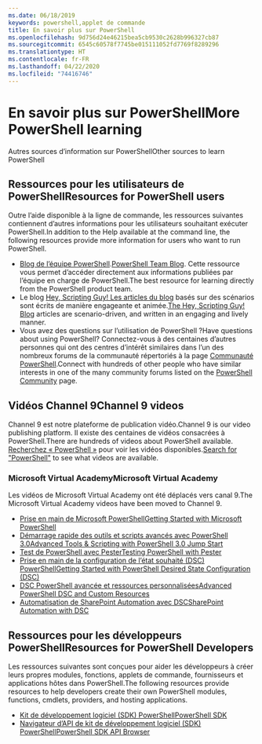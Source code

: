 ```yaml
---
ms.date: 06/18/2019
keywords: powershell,applet de commande
title: En savoir plus sur PowerShell
ms.openlocfilehash: 9d756d24e46215bea5cb9530c2628b996327cb87
ms.sourcegitcommit: 6545c60578f7745be015111052fd7769f8289296
ms.translationtype: HT
ms.contentlocale: fr-FR
ms.lasthandoff: 04/22/2020
ms.locfileid: "74416746"
---
```

# <a name="more-powershell-learning"></a><span data-ttu-id="4f89b-103">En savoir plus sur PowerShell</span><span class="sxs-lookup"><span data-stu-id="4f89b-103">More PowerShell learning</span></span>

<span data-ttu-id="4f89b-104">Autres sources d’information sur PowerShell</span><span class="sxs-lookup"><span data-stu-id="4f89b-104">Other sources to learn PowerShell</span></span>

## <a name="resources-for-powershell-users"></a><span data-ttu-id="4f89b-105">Ressources pour les utilisateurs de PowerShell</span><span class="sxs-lookup"><span data-stu-id="4f89b-105">Resources for PowerShell users</span></span>

<span data-ttu-id="4f89b-106">Outre l’aide disponible à la ligne de commande, les ressources suivantes contiennent d’autres informations pour les utilisateurs souhaitant exécuter PowerShell.</span><span class="sxs-lookup"><span data-stu-id="4f89b-106">In addition to the Help available at the command line, the following resources provide more information for users who want to run PowerShell.</span></span>

- <span data-ttu-id="4f89b-107">[Blog de l’équipe PowerShell](https://devblogs.microsoft.com/powershell/).</span><span class="sxs-lookup"><span data-stu-id="4f89b-107">[PowerShell Team Blog](https://devblogs.microsoft.com/powershell/).</span></span> <span data-ttu-id="4f89b-108">Cette ressource vous permet d’accéder directement aux informations publiées par l’équipe en charge de PowerShell.</span><span class="sxs-lookup"><span data-stu-id="4f89b-108">The best resource for learning directly from the PowerShell product team.</span></span>
- <span data-ttu-id="4f89b-109">Le blog [Hey, Scripting Guy! Les articles du blog](https://devblogs.microsoft.com/scripting/) basés sur des scénarios sont écrits de manière engageante et animée.</span><span class="sxs-lookup"><span data-stu-id="4f89b-109">[The Hey, Scripting Guy! Blog](https://devblogs.microsoft.com/scripting/) articles are scenario-driven, and written in an engaging and lively manner.</span></span>
- <span data-ttu-id="4f89b-110">Vous avez des questions sur l’utilisation de PowerShell ?</span><span class="sxs-lookup"><span data-stu-id="4f89b-110">Have questions about using PowerShell?</span></span> <span data-ttu-id="4f89b-111">Connectez-vous à des centaines d’autres personnes qui ont des centres d’intérêt similaires dans l’un des nombreux forums de la communauté répertoriés à la page [Communauté PowerShell](/powershell/#pivot=main&panel=community).</span><span class="sxs-lookup"><span data-stu-id="4f89b-111">Connect with hundreds of other people who have similar interests in one of the many community forums listed on the [PowerShell Community](/powershell/#pivot=main&panel=community) page.</span></span>

## <a name="channel-9-videos"></a><span data-ttu-id="4f89b-112">Vidéos Channel 9</span><span class="sxs-lookup"><span data-stu-id="4f89b-112">Channel 9 videos</span></span>

<span data-ttu-id="4f89b-113">Channel 9 est notre plateforme de publication vidéo.</span><span class="sxs-lookup"><span data-stu-id="4f89b-113">Channel 9 is our video publishing platform.</span></span> <span data-ttu-id="4f89b-114">Il existe des centaines de vidéos consacrées à PowerShell.</span><span class="sxs-lookup"><span data-stu-id="4f89b-114">There are hundreds of videos about PowerShell available.</span></span> <span data-ttu-id="4f89b-115">[Recherchez « PowerShell »](https://channel9.msdn.com/Search?term=PowerShell&sortBy=top-rated) pour voir les vidéos disponibles.</span><span class="sxs-lookup"><span data-stu-id="4f89b-115">[Search for "PowerShell"](https://channel9.msdn.com/Search?term=PowerShell&sortBy=top-rated) to see what videos are available.</span></span>

### <a name="microsoft-virtual-academy"></a><span data-ttu-id="4f89b-116">Microsoft Virtual Academy</span><span class="sxs-lookup"><span data-stu-id="4f89b-116">Microsoft Virtual Academy</span></span>

<span data-ttu-id="4f89b-117">Les vidéos de Microsoft Virtual Academy ont été déplacés vers canal 9.</span><span class="sxs-lookup"><span data-stu-id="4f89b-117">The Microsoft Virtual Academy videos have been moved to Channel 9.</span></span>

- [<span data-ttu-id="4f89b-118">Prise en main de Microsoft PowerShell</span><span class="sxs-lookup"><span data-stu-id="4f89b-118">Getting Started with Microsoft PowerShell</span></span>](https://channel9.msdn.com/Series/Getting-Started-with-Microsoft-PowerShell)
- [<span data-ttu-id="4f89b-119">Démarrage rapide des outils et scripts avancés avec PowerShell 3.0</span><span class="sxs-lookup"><span data-stu-id="4f89b-119">Advanced Tools & Scripting with PowerShell 3.0 Jump Start</span></span>](https://channel9.msdn.com/Series/Advanced-Tools-and-Scripting-with-PowerShell-3.0-Jump-Start)
- [<span data-ttu-id="4f89b-120">Test de PowerShell avec Pester</span><span class="sxs-lookup"><span data-stu-id="4f89b-120">Testing PowerShell with Pester</span></span>](https://channel9.msdn.com/Series/Testing-PowerShell-with-Pester)
- [<span data-ttu-id="4f89b-121">Prise en main de la configuration de l’état souhaité (DSC) PowerShell</span><span class="sxs-lookup"><span data-stu-id="4f89b-121">Getting Started with PowerShell Desired State Configuration (DSC)</span></span>](https://channel9.msdn.com/Series/Getting-Started-with-PowerShell-DSC)
- [<span data-ttu-id="4f89b-122">DSC PowerShell avancée et ressources personnalisées</span><span class="sxs-lookup"><span data-stu-id="4f89b-122">Advanced PowerShell DSC and Custom Resources</span></span>](https://channel9.msdn.com/Series/Advanced-PowerShell-DSC-and-Custom-Resources)
- [<span data-ttu-id="4f89b-123">Automatisation de SharePoint Automation avec DSC</span><span class="sxs-lookup"><span data-stu-id="4f89b-123">SharePoint Automation with DSC</span></span>](https://channel9.msdn.com/Series/SharePoint-Automation-with-DSC)

## <a name="resources-for-powershell-developers"></a><span data-ttu-id="4f89b-124">Ressources pour les développeurs PowerShell</span><span class="sxs-lookup"><span data-stu-id="4f89b-124">Resources for PowerShell Developers</span></span>

<span data-ttu-id="4f89b-125">Les ressources suivantes sont conçues pour aider les développeurs à créer leurs propres modules, fonctions, applets de commande, fournisseurs et applications hôtes dans PowerShell.</span><span class="sxs-lookup"><span data-stu-id="4f89b-125">The following resources provide resources to help developers create their own PowerShell modules, functions, cmdlets, providers, and hosting applications.</span></span>

- [<span data-ttu-id="4f89b-126">Kit de développement logiciel (SDK) PowerShell</span><span class="sxs-lookup"><span data-stu-id="4f89b-126">PowerShell SDK</span></span>](/powershell/scripting/developer/windows-powershell)
- [<span data-ttu-id="4f89b-127">Navigateur d’API de kit de développement logiciel (SDK) PowerShell</span><span class="sxs-lookup"><span data-stu-id="4f89b-127">PowerShell SDK API Browser</span></span>](/dotnet/api/system.management.automation)
